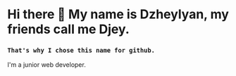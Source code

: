 # Hi there 👋 My name is Dzheylyan, my friends call me Djey.
### `That's why I chose this name for github.`

I'm a junior web developer. 
